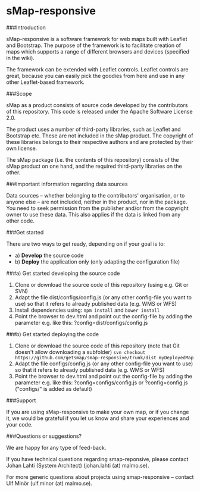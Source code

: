 sMap-responsive
===========

###Introduction

sMap-responsive is a software framework for web maps built with Leaflet and Bootstrap. The purpose of the framework is to facilitate creation of maps which supports a range of different browsers and devices (specified in the wiki).

The framework can be extended with Leaflet controls. Leaflet controls are great, because you can easily pick the goodies from here and use in any other Leaflet-based framework.

###Scope

sMap as a product consists of source code developed by the contributors of this repository. This code is released under the Apache Software License 2.0.

The product uses a number of third-party libraries, such as Leaflet and Bootstrap etc. These are not included in the sMap product. The copyright of these libraries belongs to their respective authors and are protected by their own license.

The sMap package (i.e. the contents of this repository) consists of the sMap product on one hand, and the required third-party libraries on the other.

###Important information regarding data sources

Data sources – whether belonging to the contributors' organisation, or to anyone else – are not included, neither in the product, nor in the package. You need to seek permission from the publisher and/or from the copyright owner to use these data. This also applies if the data is linked from any other code.

###Get started

There are two ways to get ready, depending on if your goal is to:
- a) **Develop** the source code
- b) **Deploy** the application only (only adapting the configuration file)

###a) Get started developing the source code

1. Clone or download the source code of this repository (using e.g. Git or SVN)
2. Adapt the file dist/configs/config.js (or any other config-file you want to use) so that it refers to already published data (e.g. WMS or WFS)
3. Install dependencies using: ```npm install``` and ```bower install```
4. Point the browser to dev.html and point out the config-file by adding the parameter e.g. like this: ?config=dist/configs/config.js

###b) Get started deploying the code

1. Clone or download the source code of this repository (note that Git doesn't allow downloading a subfolder)
```svn checkout https://github.com/getsmap/smap-responsive/trunk/dist myDeployedMap```
2. Adapt the file configs/config.js (or any other config-file you want to use) so that it refers to already published data (e.g. WMS or WFS)
3. Point the browser to dev.html and point out the config-file by adding the parameter e.g. like this: ?config=configs/config.js or ?config=config.js  ("configs/" is added as default)


###Support

If you are using sMap-responsive to make your own map, or if you change it, we would be grateful if you let us know and share your experiences and your code.

###Questions or suggestions?

We are happy for any type of feed-back.

If you have technical questions regarding smap-reponsive, please contact Johan Lahti (System Architect) (johan.lahti (at) malmo.se).

For more generic questions about projects using smap-responsive – contact Ulf Minör (ulf.minor (at) malmo.se).